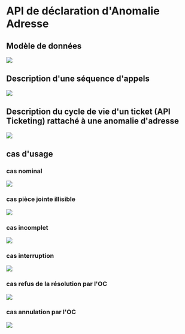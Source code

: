 # API de déclaration d'Anomalie Adresse

## Modèle de données

![](image/model.png)

## Description d'une séquence d'appels

![](image/sequence.png)

## Description du cycle de vie d'un ticket (API Ticketing) rattaché à une anomalie d'adresse

![](image/lifecycle.png)

## cas d'usage
### cas nominal
![](UC1_nominal.png)
### cas pièce jointe illisible
![](UC2_illisible.png)
### cas incomplet
![](UC3_incomplet.png)
### cas interruption
![](UC4_interruption.png)
### cas refus de la résolution par l'OC
![](UC5_refusResolution.png)
### cas annulation par l'OC
![](UC6_canceld.png)
